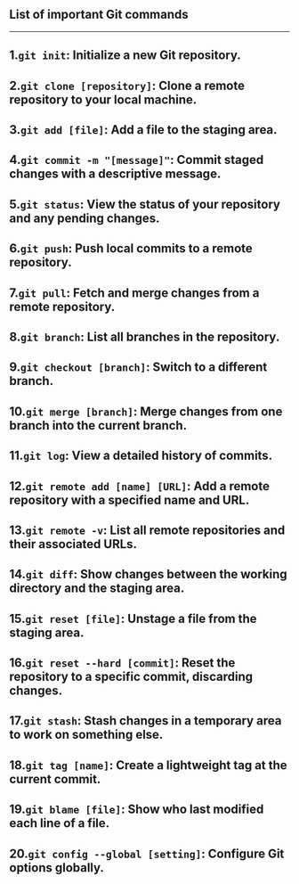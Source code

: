 ## List of important Git commands
--------------------------------------
1.```git init```: Initialize a new Git repository.
---
2.```git clone [repository]```: Clone a remote repository to your local machine.
---
3.```git add [file]```: Add a file to the staging area.
---
4.```git commit -m "[message]"```: Commit staged changes with a descriptive message.
---
5.`git status`: View the status of your repository and any pending changes.
---
6.`git push`: Push local commits to a remote repository.
---
7.`git pull`: Fetch and merge changes from a remote repository.
---
8.`git branch`: List all branches in the repository.
---
9.`git checkout [branch]`: Switch to a different branch.
---
10.`git merge [branch]`: Merge changes from one branch into the current branch.
---
11.`git log`: View a detailed history of commits.
---
12.`git remote add [name] [URL]`: Add a remote repository with a specified name and URL.
---
13.`git remote -v`: List all remote repositories and their associated URLs.
---
14.`git diff`: Show changes between the working directory and the staging area.
---
15.`git reset [file]`: Unstage a file from the staging area.
---
16.`git reset --hard [commit]`: Reset the repository to a specific commit, discarding changes.
---
17.`git stash`: Stash changes in a temporary area to work on something else.
---
18.`git tag [name]`: Create a lightweight tag at the current commit.
---
19.`git blame [file]`: Show who last modified each line of a file.
---
20.`git config --global [setting]`: Configure Git options globally.
---
